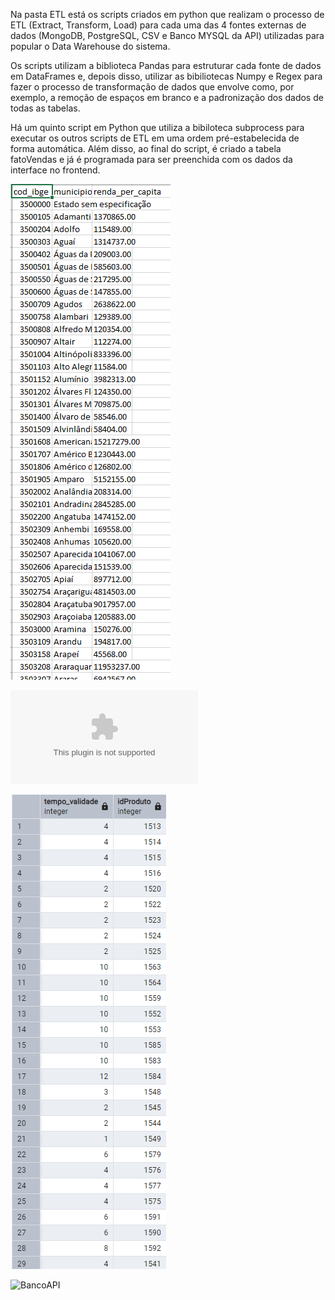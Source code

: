 Na pasta ETL está os scripts criados em python que realizam o processo de ETL (Extract, Transform, Load) para cada uma das 4 fontes externas de dados (MongoDB, PostgreSQL, CSV e Banco MYSQL da API) utilizadas para popular o Data Warehouse do sistema.

Os scripts utilizam a biblioteca Pandas para estruturar cada fonte de dados em DataFrames e, depois disso, utilizar as bibiliotecas Numpy e Regex para fazer o processo de transformação de dados que envolve como, por exemplo, a remoção de espaços em branco e a padronização dos dados de todas as tabelas.

Há um quinto script em Python que utiliza a bibiloteca subprocess para executar os outros scripts de ETL em uma ordem pré-estabelecida de forma automática. Além disso, ao final do script, é criado a tabela fatoVendas e já é programada para ser preenchida com os dados da interface no frontend.

![CSV](csv.png)


![MongoDB](Mongo.csv)


![PostgreSQL](postgre.png)


![BancoAPI](bdApi.png)
